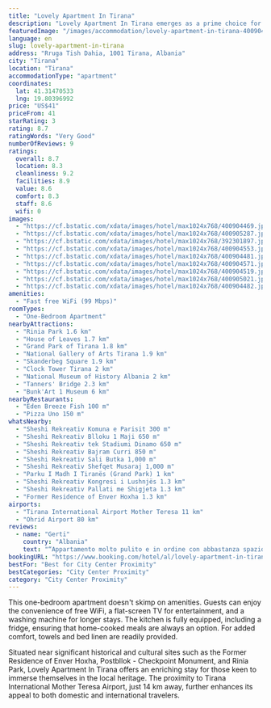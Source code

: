 ```yaml
---
title: "Lovely Apartment In Tirana"
description: "Lovely Apartment In Tirana emerges as a prime choice for travelers seeking comfort and convenience in the heart of Tirana."
featuredImage: "/images/accommodation/lovely-apartment-in-tirana-400904469.jpg"
language: en
slug: lovely-apartment-in-tirana
address: "Rruga Tish Dahia, 1001 Tirana, Albania"
city: "Tirana"
location: "Tirana"
accommodationType: "apartment"
coordinates:
  lat: 41.31470533
  lng: 19.80396992
price: "US$41"
priceFrom: 41
starRating: 3
rating: 8.7
ratingWords: "Very Good"
numberOfReviews: 9
ratings:
  overall: 8.7
  location: 8.3
  cleanliness: 9.2
  facilities: 8.9
  value: 8.6
  comfort: 8.3
  staff: 8.6
  wifi: 0
images:
  - "https://cf.bstatic.com/xdata/images/hotel/max1024x768/400904469.jpg?k=cf7ce4f993b5c79b53f3a995a9035ad0c32deec7375f625b62bdaf1b48484094&o=&hp=1"
  - "https://cf.bstatic.com/xdata/images/hotel/max1024x768/400905287.jpg?k=58b1cfe64a12487268a456b1afb6c658053633de82f319042d9c5a3d342a98d4&o=&hp=1"
  - "https://cf.bstatic.com/xdata/images/hotel/max1024x768/392301897.jpg?k=290cd8da246b78c90e76c1eb69e847b5c49a6890ae284e3e456996f51c7cb787&o=&hp=1"
  - "https://cf.bstatic.com/xdata/images/hotel/max1024x768/400904553.jpg?k=39cb7139c86982aff575d6f8d267d12e179996660b1dfffbce2c61924b4e7ddf&o=&hp=1"
  - "https://cf.bstatic.com/xdata/images/hotel/max1024x768/400904481.jpg?k=11d9b38a736e360d41d140fbd2a2197b3067ba04d8b03d1b56f64268fdaa63a2&o=&hp=1"
  - "https://cf.bstatic.com/xdata/images/hotel/max1024x768/400904571.jpg?k=dbe16e386f361b0e2ca4a1fd4b1f186b1a597aaa4eb5afaf923871e9057d736a&o=&hp=1"
  - "https://cf.bstatic.com/xdata/images/hotel/max1024x768/400904519.jpg?k=dd3891222b937b2eb892ef1274d75bbe07f49c89a4d363645b9684673142f3e2&o=&hp=1"
  - "https://cf.bstatic.com/xdata/images/hotel/max1024x768/400905021.jpg?k=0d213f47870c2e76cc4feb661510e93726b5452698fc64ba03799a2fa4b95676&o=&hp=1"
  - "https://cf.bstatic.com/xdata/images/hotel/max1024x768/400904482.jpg?k=f71b5a2225bbba0cfe307a80abf4f33807a4506d6fd1c2e4d8a8ce477f2f35a9&o=&hp=1"
amenities:
  - "Fast free WiFi (99 Mbps)"
roomTypes:
  - "One-Bedroom Apartment"
nearbyAttractions:
  - "Rinia Park 1.6 km"
  - "House of Leaves 1.7 km"
  - "Grand Park of Tirana 1.8 km"
  - "National Gallery of Arts Tirana 1.9 km"
  - "Skanderbeg Square 1.9 km"
  - "Clock Tower Tirana 2 km"
  - "National Museum of History Albania 2 km"
  - "Tanners' Bridge 2.3 km"
  - "Bunk'Art 1 Museum 6 km"
nearbyRestaurants:
  - "Eden Breeze Fish 100 m"
  - "Pizza Uno 150 m"
whatsNearby:
  - "Sheshi Rekreativ Komuna e Parisit 300 m"
  - "Sheshi Rekreativ Blloku 1 Maji 650 m"
  - "Sheshi Rekreativ tek Stadiumi Dinamo 650 m"
  - "Sheshi Rekreativ Bajram Curri 850 m"
  - "Sheshi Rekreativ Sali Butka 1,000 m"
  - "Sheshi Rekreativ Shefqet Musaraj 1,000 m"
  - "Parku I Madh I Tiranës (Grand Park) 1 km"
  - "Sheshi Rekreativ Kongresi i Lushnjës 1.3 km"
  - "Sheshi Rekreativ Pallati me Shigjeta 1.3 km"
  - "Former Residence of Enver Hoxha 1.3 km"
airports:
  - "Tirana International Airport Mother Teresa 11 km"
  - "Ohrid Airport 80 km"
reviews:
  - name: "Gerti"
    country: "Albania"
    text: "“Appartamento molto pulito e in ordine con abbastanza spazio. La persona incarica gentile e professionale mi ha aspettato dopo l'orario check in per darmi le chiavi. Grazie”"
bookingURL: "https://www.booking.com/hotel/al/lovely-apartment-in-tirana.en-gb.html?aid=8035640"
bestFor: "Best for City Center Proximity"
bestCategories: "City Center Proximity"
category: "City Center Proximity"
---
```


This one-bedroom apartment doesn't skimp on amenities. Guests can enjoy the convenience of free WiFi, a flat-screen TV for entertainment, and a washing machine for longer stays. The kitchen is fully equipped, including a fridge, ensuring that home-cooked meals are always an option. For added comfort, towels and bed linen are readily provided.

Situated near significant historical and cultural sites such as the Former Residence of Enver Hoxha, Postbllok - Checkpoint Monument, and Rinia Park, Lovely Apartment In Tirana offers an enriching stay for those keen to immerse themselves in the local heritage. The proximity to Tirana International Mother Teresa Airport, just 14 km away, further enhances its appeal to both domestic and international travelers.